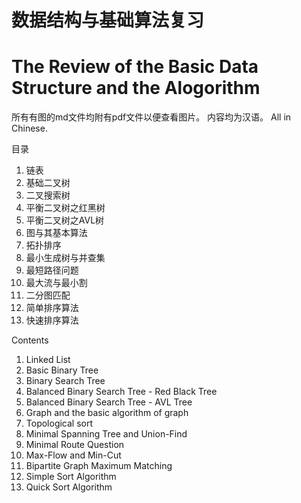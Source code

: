 # 数据结构与基础算法复习
# The Review of the Basic Data Structure and the Alogorithm

所有有图的md文件均附有pdf文件以便查看图片。
内容均为汉语。
All in Chinese.

目录
1. 链表
2. 基础二叉树
3. 二叉搜索树
4. 平衡二叉树之红黑树
5. 平衡二叉树之AVL树
6. 图与其基本算法
7. 拓扑排序
8. 最小生成树与并查集
9. 最短路径问题
10. 最大流与最小割
11. 二分图匹配
12. 简单排序算法
13. 快速排序算法



Contents
1. Linked List
2. Basic Binary Tree
3. Binary Search Tree
4. Balanced Binary Search Tree - Red Black Tree
5. Balanced Binary Search Tree - AVL Tree
6. Graph and the basic algorithm of graph
7. Topological sort
8. Minimal Spanning Tree and Union-Find
9. Minimal Route Question
10. Max-Flow and Min-Cut
11. Bipartite Graph Maximum Matching
12. Simple Sort Algorithm
13. Quick Sort Algorithm

